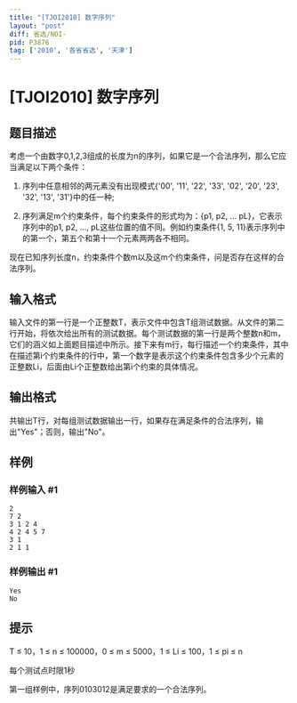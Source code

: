 ```yaml
---
title: "[TJOI2010] 数字序列"
layout: "post"
diff: 省选/NOI-
pid: P3876
tag: ['2010', '各省省选', '天津']
---
```

# [TJOI2010] 数字序列
## 题目描述

考虑一个由数字0,1,2,3组成的长度为n的序列，如果它是一个合法序列，那么它应当满足以下两个条件：

1) 序列中任意相邻的两元素没有出现模式{'00', '11', '22', '33', '02', '20', '23', '32', '13', '31'}中的任一种;

2) 序列满足m个约束条件，每个约束条件的形式均为：{p1, p2, ... pL}，它表示序列中的p1, p2, ..., pL这些位置的值不同。例如约束条件{1, 5, 11}表示序列中的第一个，第五个和第十一个元素两两各不相同。

现在已知序列长度n，约束条件个数m以及这m个约束条件，问是否存在这样的合法序列。

## 输入格式

输入文件的第一行是一个正整数T，表示文件中包含T组测试数据。从文件的第二行开始，将依次给出所有的测试数据。每个测试数据的第一行是两个整数n和m，它们的涵义如上面题目描述中所示。接下来有m行，每行描述一个约束条件，其中在描述第i个约束条件的行中，第一个数字是表示这个约束条件包含多少个元素的正整数Li，后面由Li个正整数给出第i个约束的具体情况。

## 输出格式

共输出T行，对每组测试数据输出一行，如果存在满足条件的合法序列，输出"Yes"；否则，输出"No"。

## 样例

### 样例输入 #1
```
2
7 2
3 1 2 4
4 2 4 5 7
3 1
2 1 1

```
### 样例输出 #1
```
Yes
No

```
## 提示

T ≤ 10，1 ≤ n ≤ 100000，0 ≤ m ≤ 5000，1 ≤ Li ≤ 100，1 ≤ pi ≤ n

每个测试点时限1秒

第一组样例中，序列0103012是满足要求的一个合法序列。

